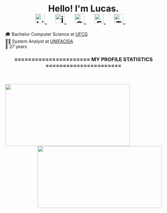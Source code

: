 <div align="center">
  <h1>
    Hello! I'm Lucas.
    <br />
    <a target="_blank" href="https://www.linkedin.com/in/lucasmarlonliramarques/">
      <img src="https://github.com/TheDudeThatCode/TheDudeThatCode/blob/master/Assets/Linkedin.svg" alt="Linkedin Logo" width="30" />
    </a>&nbsp;&nbsp;&nbsp;
    <a target="_blank" href="https://www.instagram.com/lucas.marlon/">
      <img src="https://github.com/TheDudeThatCode/TheDudeThatCode/blob/master/Assets/Instagram.svg" alt="instagram logo" width="30" /> 
    </a>&nbsp;&nbsp;&nbsp;
    <a target="_blank" href="mailto:lucasmarlonliramarques@gmail.com">
      <img src="https://github.com/TheDudeThatCode/TheDudeThatCode/blob/master/Assets/Gmail.svg" alt="Gmail logo" width="30" /> 
    </a>&nbsp;&nbsp;&nbsp;
    <a target="_blank" href="https://fb.com/lucasmarlonlm">
      <img src="https://raw.githubusercontent.com/HigorSnt/HigorSnt/1b6fab456bd620dc4ca1de9632218c54d967626d/.github/facebook.svg" alt="Facebook" width="30" /> 
    </a>&nbsp;&nbsp;&nbsp;
    <a target="_blank" href="https://twitter.com/lucasmarlonlm">
      <img src="https://github.com/TheDudeThatCode/TheDudeThatCode/blob/master/Assets/Twitter.svg" alt="Twitter Logo" width="30"/>
    </a>
    </a>&nbsp;&nbsp;&nbsp;
  </h1>
</div>

🎓 Bachelor Computer Science at [UFCG](https://portal.ufcg.edu.br/) <br>
👨‍💻 System Analyst at [UNIFACISA](https://www.unifacisa.edu.br/home)<br>
🎂 27 years<br> 

<div align="center">
  <h3> ====================== MY PROFILE STATISTICS ====================== </h3>
  <br>
  <br>
  <img align="left" src="https://github-readme-stats.vercel.app/api?username=lucasmarlon&show_icons=true&theme=dark" width="400px" height="200px" />
  <img align="right" src="https://github-readme-stats.vercel.app/api/top-langs/?username=lucasmarlon&layout=compact&theme=dark" width="400px" height="200px" />
</div>

<!--
**lucasmarlon/lucasmarlon** is a ✨ _special_ ✨ repository because its `README.md` (this file) appears on your GitHub profile.

Here are some ideas to get you started:

- 🔭 I’m currently working on ...
- 🌱 I’m currently learning ...
- 👯 I’m looking to collaborate on ...
- 🤔 I’m looking for help with ...
- 💬 Ask me about ...
- 📫 How to reach me: ...
- 😄 Pronouns: ...
- ⚡ Fun fact: ...
-->
